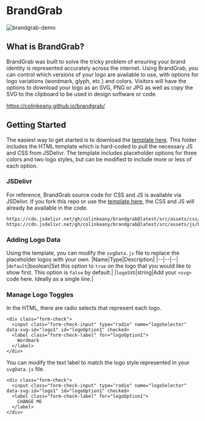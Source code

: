 # BrandGrab
![brandgrab-demo](https://github.com/colinkeany/brandgrab/assets/4369448/1384317b-443b-4b65-81f2-ee612e5d51dc)

## What is BrandGrab?
BrandGrab was built to solve the tricky problem of ensuring your brand identity is represented accurately across the internet. Using BrandGrab, you can control which versions of your logo are available to use, with options for logo variations (wordmark, glyph, etc.) and colors. Visitors will have the options to download your logo as an SVG, PNG or JPG as well as copy the SVG to the clipboard to be used in design software or code.

https://colinkeany.github.io/brandgrab/

## Getting Started
The easiest way to get started is to download the [template here](https://github.com/colinkeany/brandgrab/tree/main/src). This folder includes the HTML template which is hard-coded to pull the necessary JS and CSS from JSDelivr. The template includes placeholder options for three colors and two logo styles, but can be modified to include more or less of each option.

### JSDelivr
For reference, BrandGrab source code for CSS and JS is available via JSDelivr. If you fork this repo or use the [template here](https://github.com/colinkeany/brandgrab/tree/main/src), the CSS and JS will already be available in the code.
```
https://cdn.jsdelivr.net/gh/colinkeany/brandgrab@latest/src/assets/css/brandgrab.css
https://cdn.jsdelivr.net/gh/colinkeany/brandgrab@latest/src/assets/js/brandgrab.1.0.js
```

### Adding Logo Data
Using the template, you can modify the `svgData.js` file to replace the placeholder logos with your own.
|Name|Type|Description|
|--|--|--|
|`default`|boolean|Set this option to `true` on the logo that you would like to show first. This option is `false` by default.|
|`logoSVG`|string|Add your `<svg>` code here. Ideally as a single line.|

### Manage Logo Toggles
In the HTML, there are radio selects that represent each logo.
```
<div class="form-check">
  <input class="form-check-input" type="radio" name="logoSelector" data-svg-id="logo1" id="logoOption1" checked>
  <label class="form-check-label" for="logoOption1">
    Wordmark
  </label>
</div>
```
You can modify the text label to match the logo style represented in your `svgData.js` file.
```
<div class="form-check">
  <input class="form-check-input" type="radio" name="logoSelector" data-svg-id="logo1" id="logoOption1" checked>
  <label class="form-check-label" for="logoOption1">
    CHANGE ME
  </label>
</div>
```

